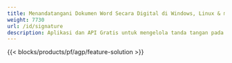 ```yaml
---
title: Menandatangani Dokumen Word Secara Digital di Windows, Linux & macOS 
weight: 7730
url: /id/signature
description: Aplikasi dan API Gratis untuk mengelola tanda tangan pada dokumen DOC, DOCX & ODT
---
```


{{< blocks/products/pf/agp/feature-solution >}} 

